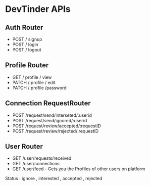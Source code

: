 # DevTinder APIs

## Auth Router
- POST / signup
- POST / login
- POST / logout

## Profile Router
- GET / profile / view 
- PATCH / profile / edit
- PATCH / profile /password

## Connection RequestRouter
- POST /request/send/interseted/:userid
- POST /request/send/ignored/:userid
- POST /request/review/accepted/:requestID
- POST /request/review/rejected/:requestID

## User Router
- GET /user/requests/received
- GET /user/connections
- GET /user/feed - Gets you the Profiles of other users on platform


Status : ignore , interested , accepted , rejected

